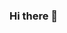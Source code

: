 ### Hi there 👋

<!--
**Dia-Cer0/Dia-Cer0** is a ✨ _special_ ✨ repository because its `README.md` (this file) appears on your GitHub profile.

SKILLS:
HTML/CSS, Git, GitHub, VSCode, Figma, and JavaScript

Here are some ideas to get you started:

- 🔭 I’m currently working on ...
- 🌱 I’m currently learning ...
- 👯 I’m looking to collaborate on ...
- 🤔 I’m looking for help with ...
- 💬 Ask me about ...
- 📫 How to reach me: ...
- 😄 Pronouns: ...
- ⚡ Fun fact: ...
-->
